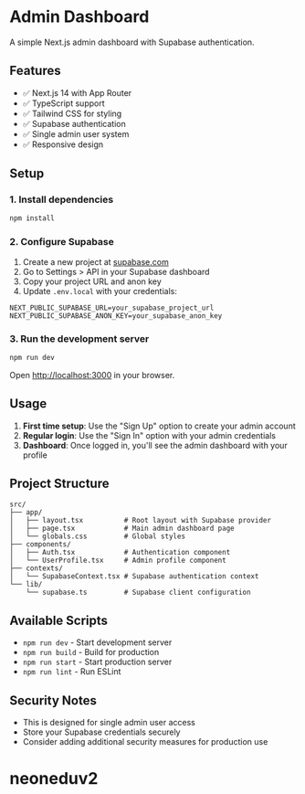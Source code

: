 # Admin Dashboard

A simple Next.js admin dashboard with Supabase authentication.

## Features

- ✅ Next.js 14 with App Router
- ✅ TypeScript support
- ✅ Tailwind CSS for styling
- ✅ Supabase authentication
- ✅ Single admin user system
- ✅ Responsive design

## Setup

### 1. Install dependencies

```bash
npm install
```

### 2. Configure Supabase

1. Create a new project at [supabase.com](https://supabase.com)
2. Go to Settings > API in your Supabase dashboard
3. Copy your project URL and anon key
4. Update `.env.local` with your credentials:

```env
NEXT_PUBLIC_SUPABASE_URL=your_supabase_project_url
NEXT_PUBLIC_SUPABASE_ANON_KEY=your_supabase_anon_key
```

### 3. Run the development server

```bash
npm run dev
```

Open [http://localhost:3000](http://localhost:3000) in your browser.

## Usage

1. **First time setup**: Use the "Sign Up" option to create your admin account
2. **Regular login**: Use the "Sign In" option with your admin credentials
3. **Dashboard**: Once logged in, you'll see the admin dashboard with your profile

## Project Structure

```
src/
├── app/
│   ├── layout.tsx          # Root layout with Supabase provider
│   ├── page.tsx            # Main admin dashboard page
│   └── globals.css         # Global styles
├── components/
│   ├── Auth.tsx            # Authentication component
│   └── UserProfile.tsx     # Admin profile component
├── contexts/
│   └── SupabaseContext.tsx # Supabase authentication context
└── lib/
    └── supabase.ts         # Supabase client configuration
```

## Available Scripts

- `npm run dev` - Start development server
- `npm run build` - Build for production
- `npm run start` - Start production server
- `npm run lint` - Run ESLint

## Security Notes

- This is designed for single admin user access
- Store your Supabase credentials securely
- Consider adding additional security measures for production use
# neoneduv2
